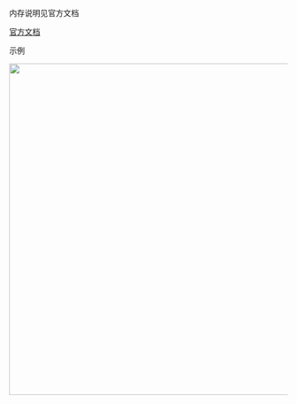 内存说明见官方文档

[官方文档](https://ci.apache.org/projects/flink/flink-docs-release-1.13/zh/docs/deployment/memory/mem_setup_tm/)

示例  
<div align="center"> <img width="600px" src="https://gitee.com/heibaiying/BigData-Notes/raw/master/pictures/flink内存计算.png"/> </div>